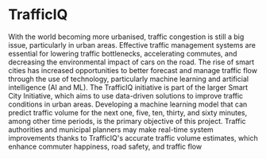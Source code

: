 # TrafficIQ
With the world becoming more urbanised, traffic congestion is still a big issue, particularly in
urban areas. Effective traffic management systems are essential for lowering traffic bottlenecks,
accelerating commutes, and decreasing the environmental impact of cars on the road. The rise
of smart cities has increased opportunities to better forecast and manage traffic flow through
the use of technology, particularly machine learning and artificial intelligence (AI and ML).
The TrafficIQ initiative is part of the larger Smart City Initiative, which aims to use data-driven
solutions to improve traffic conditions in urban areas. Developing a machine learning model
that can predict traffic volume for the next one, five, ten, thirty, and sixty minutes, among other
time periods, is the primary objective of this project. Traffic authorities and municipal planners
may make real-time system improvements thanks to TrafficIQ's accurate traffic volume
estimates, which enhance commuter happiness, road safety, and traffic flow
